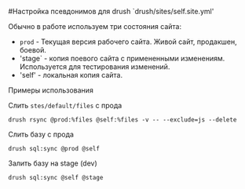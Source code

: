 #Настройка псевдонимов для drush `drush/sites/self.site.yml'

Обычно в работе используем три состояния сайта:

* `prod` -  Текущая версия рабочего сайта. Живой сайт, продакшен, боевой.
* 'stage` - копия поевого сайта с примененными изменениям. Используется для тестирования изменений.
* 'self' - локальная копия сайта.

Примеры использования

Слить `stes/default/files` с прода
```
drush rsync @prod:%files @self:%files -v -- --exclude=js --delete
```
Слить базу с прода
```
drush sql:sync @prod @self
```
Залить базу на stage (dev)
```
drush sql:sync @self @stage
```
